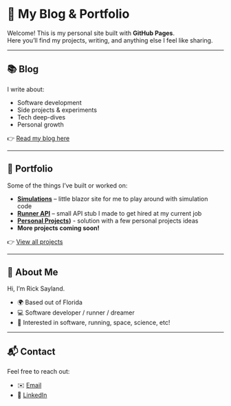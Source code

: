 # 🚀 My Blog & Portfolio

Welcome! This is my personal site built with **GitHub Pages**.  
Here you’ll find my projects, writing, and anything else I feel like sharing.

---

## 📚 Blog

I write about:
- Software development
- Side projects & experiments
- Tech deep-dives
- Personal growth

👉 [Read my blog here](https://RickSayland.github.io/)

---

## 💼 Portfolio

Some of the things I’ve built or worked on:

- **[Simulations]([https://github.com/RickSayland/PROJECT-REPO](https://github.com/RickSayland/Simulations))** – little blazor site for me to play around with simulation code
- **[Runner API]([https://github.com/RickSayland/PROJECT-REPO](https://github.com/RickSayland/RunnerApi))** – small API stub I made to get hired at my current job
- **[Personal Projects](https://github.com/RickSayland/PersonalProjects))** - solution with a few personal projects ideas
- **More projects coming soon!**

👉 [View all projects](https://github.com/RickSayland?tab=repositories)

---

## 👤 About Me

Hi, I’m Rick Sayland.  
- 🌍 Based out of Florida 
- 💻 Software developer / runner / dreamer
- 🎯 Interested in software, running, space, science, etc!

---

## 📬 Contact

Feel free to reach out:
- ✉️ [Email](mailto:rickpsayland@gmail.com)
- 💼 [LinkedIn](https://www.linkedin.com/in/rick-sayland-abb016bb/)
